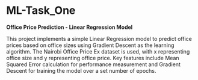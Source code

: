 # ML-Task_One

**Office Price Prediction - Linear Regression Model**

This project implements a simple Linear Regression model to predict office prices based on office sizes using Gradient Descent as the learning algorithm. The Nairobi Office Price Ex dataset is used, with x representing office size and y representing office price. Key features include Mean Squared Error calculation for performance measurement and Gradient Descent for training the model over a set number of epochs.
